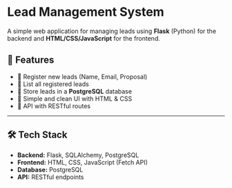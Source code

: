 # Lead Management System 

A simple web application for managing leads using **Flask** (Python) for the backend and **HTML/CSS/JavaScript** for the frontend.

## 🚀 Features
- 📌 Register new leads (Name, Email, Proposal)
- 📌 List all registered leads
- 📌 Store leads in a **PostgreSQL** database
- 📌 Simple and clean UI with HTML & CSS
- 📌 API with RESTful routes

---

## 🛠️ Tech Stack
- **Backend:** Flask, SQLAlchemy, PostgreSQL
- **Frontend:** HTML, CSS, JavaScript (Fetch API)
- **Database:** PostgreSQL
- **API:** RESTful endpoints
